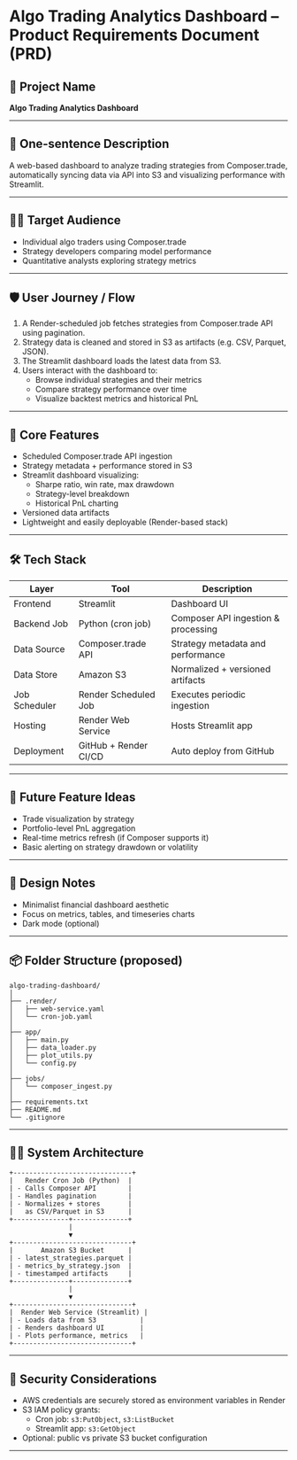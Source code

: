 # Algo Trading Analytics Dashboard – Product Requirements Document (PRD)

## 📌 Project Name
**Algo Trading Analytics Dashboard**

---

## 📍 One-sentence Description  
A web-based dashboard to analyze trading strategies from Composer.trade, automatically syncing data via API into S3 and visualizing performance with Streamlit.

---

## 🧑‍💻 Target Audience
- Individual algo traders using Composer.trade  
- Strategy developers comparing model performance  
- Quantitative analysts exploring strategy metrics

---

## 🛡 User Journey / Flow

1. A Render-scheduled job fetches strategies from Composer.trade API using pagination.
2. Strategy data is cleaned and stored in S3 as artifacts (e.g. CSV, Parquet, JSON).
3. The Streamlit dashboard loads the latest data from S3.
4. Users interact with the dashboard to:
   - Browse individual strategies and their metrics
   - Compare strategy performance over time
   - Visualize backtest metrics and historical PnL

---

## 🧹 Core Features

- Scheduled Composer.trade API ingestion
- Strategy metadata + performance stored in S3
- Streamlit dashboard visualizing:
  - Sharpe ratio, win rate, max drawdown
  - Strategy-level breakdown
  - Historical PnL charting
- Versioned data artifacts
- Lightweight and easily deployable (Render-based stack)

---

## 🛠 Tech Stack

| Layer         | Tool                     | Description |
|---------------|---------------------------|-------------|
| Frontend      | Streamlit                 | Dashboard UI |
| Backend Job   | Python (cron job)         | Composer API ingestion & processing |
| Data Source   | Composer.trade API        | Strategy metadata and performance |
| Data Store    | Amazon S3                 | Normalized + versioned artifacts |
| Job Scheduler | Render Scheduled Job      | Executes periodic ingestion |
| Hosting       | Render Web Service        | Hosts Streamlit app |
| Deployment    | GitHub + Render CI/CD     | Auto deploy from GitHub |

---

## 🌟 Future Feature Ideas

- Trade visualization by strategy
- Portfolio-level PnL aggregation
- Real-time metrics refresh (if Composer supports it)
- Basic alerting on strategy drawdown or volatility

---

## 🎨 Design Notes

- Minimalist financial dashboard aesthetic
- Focus on metrics, tables, and timeseries charts
- Dark mode (optional)

---

## 📦 Folder Structure (proposed)

```
algo-trading-dashboard/
│
├── .render/
│   ├── web-service.yaml
│   └── cron-job.yaml
│
├── app/
│   ├── main.py
│   ├── data_loader.py
│   ├── plot_utils.py
│   └── config.py
│
├── jobs/
│   └── composer_ingest.py
│
├── requirements.txt
├── README.md
└── .gitignore
```

---

## 🧱️‍📊 System Architecture

```
+------------------------------+
|   Render Cron Job (Python)  |
| - Calls Composer API        |
| - Handles pagination        |
| - Normalizes + stores       |
|   as CSV/Parquet in S3      |
+--------------+--------------+
               |
               ▼
+------------------------------+
|       Amazon S3 Bucket      |
| - latest_strategies.parquet |
| - metrics_by_strategy.json  |
| - timestamped artifacts     |
+--------------+--------------+
               |
               ▼
+------------------------------+
|  Render Web Service (Streamlit) |
| - Loads data from S3           |
| - Renders dashboard UI         |
| - Plots performance, metrics   |
+------------------------------+
```

---

## 🔐 Security Considerations

- AWS credentials are securely stored as environment variables in Render
- S3 IAM policy grants:
  - Cron job: `s3:PutObject`, `s3:ListBucket`
  - Streamlit app: `s3:GetObject`
- Optional: public vs private S3 bucket configuration

---
